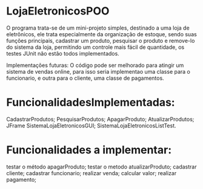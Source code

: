 # LojaEletronicosPOO

O programa trata-se de um mini-projeto simples, destinado a uma loja de eletrônicos, ele trata especialmente da organização de estoque, sendo suas funções principais, cadastrar um produto, pesquisar o produto e remove-lo do sistema da loja, permitindo um controle mais fácil de quantidade, os testes JUnit não estão todos implementados. 

Implementações futuras: O código pode ser melhorado para atingir um sistema de vendas online, para isso seria implementao uma classe para o funcionario, e outra para o cliente, uma classe de pagamentos.

# FuncionalidadesImplementadas:
CadastrarProdutos;
PesquisarProdutos;
ApagarProduto;
AtualizarProdutos;
JFrame SistemaLojaEletronicosGUI;
SistemaLojaEletronicosListTest.

# Funcionalidades a implementar:
testar o método apagarProduto;
testar o metodo atualizarProduto;
cadastrar cliente;
cadastrar funcionario;
realizar venda;
calcular valor;
realizar pagamento;

